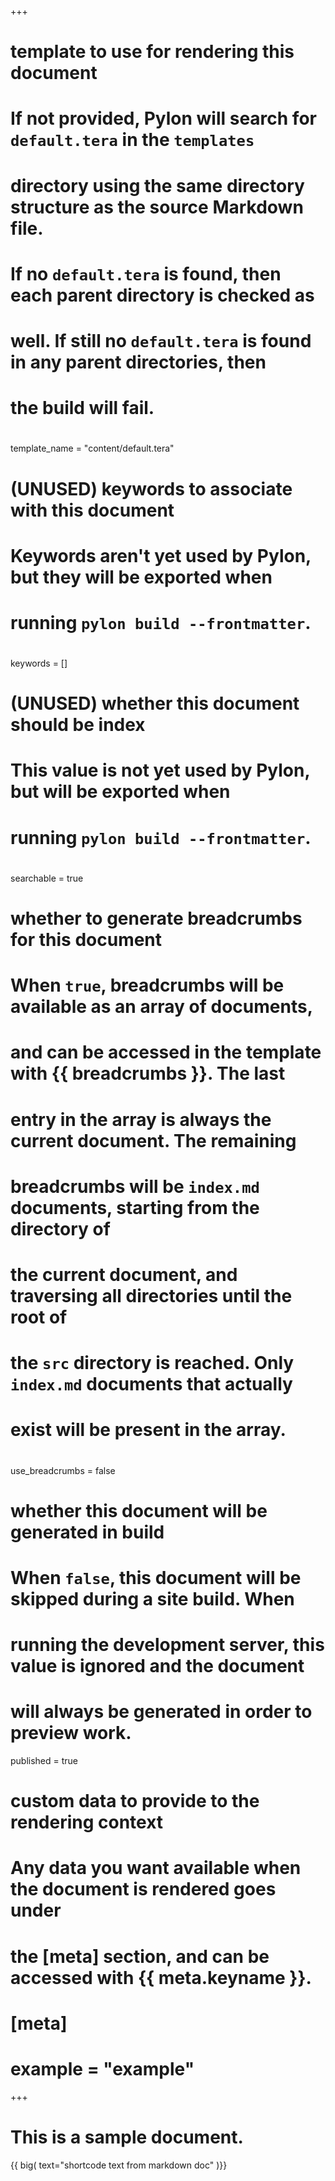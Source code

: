 +++
#
# template to use for rendering this document
#
# If not provided, Pylon will search for `default.tera` in the `templates`
# directory using the same directory structure as the source Markdown file.
# If no `default.tera` is found, then each parent directory is checked as
# well. If still no `default.tera` is found in any parent directories, then
# the build will fail.
#
template_name = "content/default.tera"

#
# (UNUSED) keywords to associate with this document
#
# Keywords aren't yet used by Pylon, but they will be exported when
# running `pylon build --frontmatter`.
#
keywords = []

#
# (UNUSED) whether this document should be index
#
# This value is not yet used by Pylon, but will be exported when
# running `pylon build --frontmatter`.
#
searchable = true

#
# whether to generate breadcrumbs for this document
#
# When `true`, breadcrumbs will be available as an array of documents,
# and can be accessed in the template with {{ breadcrumbs }}. The last
# entry in the array is always the current document. The remaining
# breadcrumbs will be `index.md` documents, starting from the directory of
# the current document, and traversing all directories until the root of
# the `src` directory is reached. Only `index.md` documents that actually
# exist will be present in the array.
#
use_breadcrumbs = false

#
# whether this document will be generated in build
#
# When `false`, this document will be skipped during a site build. When
# running the development server, this value is ignored and the document
# will always be generated in order to preview work.
published = true

#
# custom data to provide to the rendering context
#
# Any data you want available when the document is rendered goes under
# the [meta] section, and can be accessed with {{ meta.keyname }}.
#
# [meta]
# example = "example"
+++

# This is a sample document.

{{ big( text="shortcode text from markdown doc" )}}